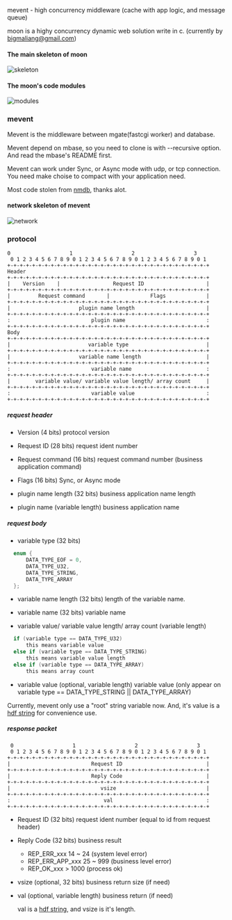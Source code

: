 mevent - high concurrency middleware (cache with app logic, and message queue)

moon is a highy concurrency dynamic web solution write in c.
(currently by bigmaliang@gmail.com)



#### The main skeleton of moon ####

![skeleton](https://raw.githubusercontent.com/bigml/mbase/master/doc/pic/skeleton.png)



#### The moon's code modules ####

![modules](https://raw.githubusercontent.com/bigml/mbase/master/doc/pic/module.png)



### mevent ###
Mevent is the middleware between mgate(fastcgi worker) and database.

Mevent depend on mbase, so you need to clone is with --recursive option.
And read the mbase's README first.

Mevent can work under Sync, or Async mode with udp, or tcp connection.
You need make choise to compact with your application need.

Most code stolen from [nmdb](https://blitiri.com.ar/p/nmdb/), thanks alot.


#### network skeleton of mevent ####
![network](https://raw.githubusercontent.com/bigml/mbase/master/doc/pic/detail.png)



### protocol ###

    0                   1                   2                   3
     0 1 2 3 4 5 6 7 8 9 0 1 2 3 4 5 6 7 8 9 0 1 2 3 4 5 6 7 8 9 0 1
    +-+-+-+-+-+-+-+-+-+-+-+-+-+-+-+-+-+-+-+-+-+-+-+-+-+-+-+-+-+-+-+-+
    Header
    +-+-+-+-+-+-+-+-+-+-+-+-+-+-+-+-+-+-+-+-+-+-+-+-+-+-+-+-+-+-+-+-+
    |    Version    |                 Request ID                    |
    +-+-+-+-+-+-+-+-+-+-+-+-+-+-+-+-+-+-+-+-+-+-+-+-+-+-+-+-+-+-+-+-+
    |         Request command       |             Flags             |
    +-+-+-+-+-+-+-+-+-+-+-+-+-+-+-+-+-+-+-+-+-+-+-+-+-+-+-+-+-+-+-+-+
    |                      plugin name length                       |
    +-+-+-+-+-+-+-+-+-+-+-+-+-+-+-+-+-+-+-+-+-+-+-+-+-+-+-+-+-+-+-+-+
    :                          plugin name                          :
    +-+-+-+-+-+-+-+-+-+-+-+-+-+-+-+-+-+-+-+-+-+-+-+-+-+-+-+-+-+-+-+-+
    Body
    +-+-+-+-+-+-+-+-+-+-+-+-+-+-+-+-+-+-+-+-+-+-+-+-+-+-+-+-+-+-+-+-+
    |                         variable type                         |
    +-+-+-+-+-+-+-+-+-+-+-+-+-+-+-+-+-+-+-+-+-+-+-+-+-+-+-+-+-+-+-+-+
    |                      variable name length                     |
    +-+-+-+-+-+-+-+-+-+-+-+-+-+-+-+-+-+-+-+-+-+-+-+-+-+-+-+-+-+-+-+-+
    :                          variable name                        :
    +-+-+-+-+-+-+-+-+-+-+-+-+-+-+-+-+-+-+-+-+-+-+-+-+-+-+-+-+-+-+-+-+
    |        variable value/ variable value length/ array count     |
    +-+-+-+-+-+-+-+-+-+-+-+-+-+-+-+-+-+-+-+-+-+-+-+-+-+-+-+-+-+-+-+-+
    :                          variable value                       :
    +-+-+-+-+-+-+-+-+-+-+-+-+-+-+-+-+-+-+-+-+-+-+-+-+-+-+-+-+-+-+-+-+

##### request header #####

*   Version (4 bits)
    protocol version

*   Request ID (28 bits)
    request ident number

*   Request command (16 bits)
    request command number (business application command)

*   Flags (16 bits)
    Sync, or Async mode

*   plugin name length (32 bits)
    business application name length

*   plugin name (variable length)
    business application name


##### request body #####

*   variable type (32 bits)
```c
  enum {
      DATA_TYPE_EOF = 0,
      DATA_TYPE_U32,
      DATA_TYPE_STRING,
      DATA_TYPE_ARRAY
  };
```

*   variable name length (32 bits)
    length of the variable name.


*   variable name (32 bits)
    variable name

*   variable value/ variable value length/ array count (variable length)
```c
  if (variable type == DATA_TYPE_U32)
      this means variable value
  else if (variable type == DATA_TYPE_STRING)
      this means variable value length
  else if (variable type == DATA_TYPE_ARRAY)
      this means array count
```

*   variable value (optional, variable length)
    variable value (only appear on variable type == DATA_TYPE_STRING || DATA_TYPE_ARRAY)


Currently, mevent only use a "root" string variable now.
And, it's value is a [hdf string](http://www.clearsilver.net/docs/man_hdf.hdf) for convenience use.


##### response packet #####

     0                   1                   2                   3
     0 1 2 3 4 5 6 7 8 9 0 1 2 3 4 5 6 7 8 9 0 1 2 3 4 5 6 7 8 9 0 1
    +-+-+-+-+-+-+-+-+-+-+-+-+-+-+-+-+-+-+-+-+-+-+-+-+-+-+-+-+-+-+-+-+
    |                          Request ID                           |
    +-+-+-+-+-+-+-+-+-+-+-+-+-+-+-+-+-+-+-+-+-+-+-+-+-+-+-+-+-+-+-+-+
    |                          Reply Code                           |
    +-+-+-+-+-+-+-+-+-+-+-+-+-+-+-+-+-+-+-+-+-+-+-+-+-+-+-+-+-+-+-+-+
    |                             vsize                             |
    +-+-+-+-+-+-+-+-+-+-+-+-+-+-+-+-+-+-+-+-+-+-+-+-+-+-+-+-+-+-+-+-+
    :                              val                              :
    +-+-+-+-+-+-+-+-+-+-+-+-+-+-+-+-+-+-+-+-+-+-+-+-+-+-+-+-+-+-+-+-+

*   Request ID (32 bits)
    request ident number (equal to id from request header)

*   Reply Code (32 bits)
    business result

    - REP_ERR_xxx        14 ~ 24  (system level error)
    - REP_ERR_APP_xxx    25 ~ 999 (business level error)
    - REP_OK_xxx         > 1000   (process ok)

*   vsize (optional, 32 bits)
    business return size (if need)

*   val (optional, variable length)
    business return (if need)

    val is a [hdf string](http://www.clearsilver.net/docs/man_hdf.hdf),
    and vsize is it's length.
